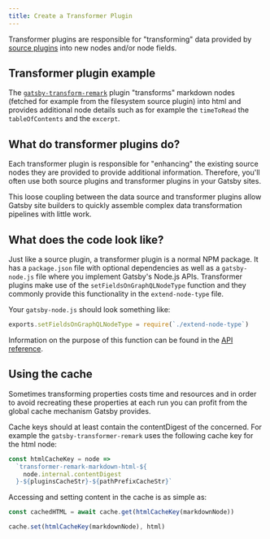 ```yaml
---
title: Create a Transformer Plugin
---
```


Transformer plugins are responsible for "transforming" data provided by
[source plugins](/docs/create-source-plugin) into new nodes and/or node fields.

## Transformer plugin example

The [`gatsby-transform-remark`](/packages/gatsby-transform-remark/) plugin
"transforms" markdown nodes (fetched for example from the filesystem source plugin) into html and provides additional node details such as for example the `timeToRead` the `tableOfContents` and the `excerpt`.

## What do transformer plugins do?

Each transformer plugin is responsible for "enhancing" the existing source nodes they
are provided to provide additional information. Therefore, you'll often use both source plugins and transformer plugins in your Gatsby sites.

This loose coupling between the data source and transformer plugins allow Gatsby
site builders to quickly assemble complex data transformation pipelines with
little work.

## What does the code look like?

Just like a source plugin, a transformer plugin is a normal NPM package. It has a `package.json` file with optional
dependencies as well as a `gatsby-node.js` file where you implement Gatsby's Node.js
APIs. Transformer plugins make use of the `setFieldsOnGraphQLNodeType` function and they commonly provide this functionality in the `extend-node-type` file.

Your `gatsby-node.js` should look something like:

```javascript:title=gatsby-node.js
exports.setFieldsOnGraphQLNodeType = require(`./extend-node-type`)
```

Information on the purpose of this function can be found in the [API reference](docs/node-apis/#setFieldsOnGraphQLNodeType).

## Using the cache

Sometimes transforming properties costs time and resources and in order to avoid recreating these properties at each run you can profit from the global cache mechanism Gatsby provides.

Cache keys should at least contain the contentDigest of the concerned. For example the `gatsby-transformer-remark` uses the following cache key for the html node:

```javascript:title=extend-node-type.js
const htmlCacheKey = node =>
  `transformer-remark-markdown-html-${
    node.internal.contentDigest
  }-${pluginsCacheStr}-${pathPrefixCacheStr}`
```

Accessing and setting content in the cache is as simple as:

```javascript:title=extend-node-type.js
const cachedHTML = await cache.get(htmlCacheKey(markdownNode))

cache.set(htmlCacheKey(markdownNode), html)
```
